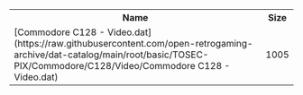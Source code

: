 <table>
<tr><th>Name</th><th>Size</th></tr>
<tr><td>[Commodore C128 - Video.dat](https://raw.githubusercontent.com/open-retrogaming-archive/dat-catalog/main/root/basic/TOSEC-PIX/Commodore/C128/Video/Commodore C128 - Video.dat)</td><td>1005</td></tr>
</table>

